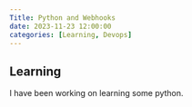 ```yaml
---
Title: Python and Webhooks
date: 2023-11-23 12:00:00
categories: [Learning, Devops]
---
```

## Learning
I have been working on learning some python.